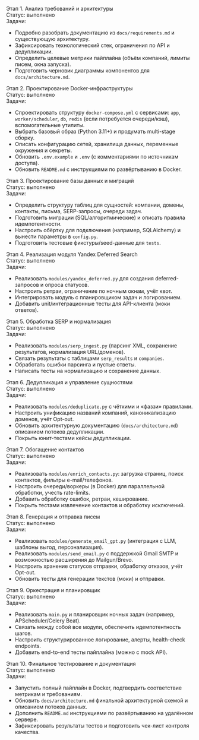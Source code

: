 Этап 1. Анализ требований и архитектуры  
Статус: выполнено  
Задачи:  
- Подробно разобрать документацию из `docs/requirements.md` и существующую архитектуру.  
- Зафиксировать технологический стек, ограничения по API и дедупликации.  
- Определить целевые метрики пайплайна (объём компаний, лимиты писем, окна запуска).  
- Подготовить черновик диаграммы компонентов для `docs/architecture.md`.

Этап 2. Проектирование Docker-инфраструктуры  
Статус: выполнено  
Задачи:  
- Спроектировать структуру `docker-compose.yml` с сервисами: `app`, `worker/scheduler`, `db`, `redis` (если потребуется очереди/кэш), вспомогательные утилиты.  
- Выбрать базовый образ (Python 3.11+) и продумать multi-stage сборку.  
- Описать конфигурацию сетей, хранилища данных, переменные окружения и секреты.  
- Обновить `.env.example` и `.env` (с комментариями по источникам доступа).  
- Обновить `README.md` с инструкциями по развёртыванию в Docker.

Этап 3. Проектирование базы данных и миграций  
Статус: выполнено  
Задачи:  
- Определить структуру таблиц для сущностей: компании, домены, контакты, письма, SERP-запросы, очереди задач.  
- Подготовить миграции (SQL/алгоритмические) и описать правила идемпотентности.  
- Настроить обёртку для подключения (например, SQLAlchemy) и вынести параметры в `config.py`.  
- Подготовить тестовые фикстуры/seed-данные для `tests`.

Этап 4. Реализация модуля Yandex Deferred Search  
Статус: выполнено  
Задачи:  
- Реализовать `modules/yandex_deferred.py` для создания deferred-запросов и опроса статусов.  
- Настроить ретраи, ограничение по ночным окнам, учёт квот.  
- Интегрировать модуль с планировщиком задач и логированием.  
- Добавить unit/интеграционные тесты для API-клиента (моки ответов).

Этап 5. Обработка SERP и нормализация  
Статус: выполнено  
Задачи:  
- Реализовать `modules/serp_ingest.py` (парсинг XML, сохранение результатов, нормализация URL/доменов).  
- Связать результаты с таблицами `serp_results` и `companies`.  
- Обработать ошибки парсинга и пустые ответы.  
- Написать тесты на нормализацию и сохранение данных.

Этап 6. Дедупликация и управление сущностями  
Статус: выполнено  
Задачи:  
- Реализовать `modules/deduplicate.py` с чёткими и «фаззи» правилами.  
- Настроить унификацию названий компаний, каноникализацию доменов, учёт Opt-out.  
- Обновить архитектурную документацию (`docs/architecture.md`) описанием потоков дедупликации.  
- Покрыть юнит-тестами кейсы дедупликации.

Этап 7. Обогащение контактов  
Статус: выполнено  
Задачи:  
- Реализовать `modules/enrich_contacts.py`: загрузка страниц, поиск контактов, фильтры e-mail/телефонов.  
- Настроить очереди/воркеры (в Docker) для параллельной обработки, учесть rate-limits.  
- Добавить обработку ошибок, ретраи, кеширование.  
- Покрыть тестами извлечение контактов и обработку исключений.

Этап 8. Генерация и отправка писем  
Статус: выполнено  
Задачи:  
- Реализовать `modules/generate_email_gpt.py` (интеграция с LLM, шаблоны выгод, персонализация).  
- Реализовать `modules/send_email.py` с поддержкой Gmail SMTP и возможностью расширения до Mailgun/Brevo.  
- Настроить хранение статусов отправки, обработку отказов, учёт Opt-out.  
- Обновить тесты для генерации текстов (моки) и отправки.

Этап 9. Оркестрация и планировщик  
Статус: выполнено  
Задачи:  
- Реализовать `main.py` и планировщик ночных задач (например, APScheduler/Celery Beat).  
- Связать между собой все модули, обеспечить идемпотентность шагов.  
- Настроить структурированное логирование, алерты, health-check endpoints.  
- Добавить end-to-end тесты пайплайна (можно с mock API).

Этап 10. Финальное тестирование и документация  
Статус: выполнено  
Задачи:  
- Запустить полный пайплайн в Docker, подтвердить соответствие метрикам и требованиям.  
- Обновить `docs/architecture.md` финальной архитектурной схемой и описанием потоков данных.  
- Дополнить `README.md` инструкциями по развёртыванию на удалённом сервере.  
- Зафиксировать результаты тестов и подготовить чек-лист контроля качества.
